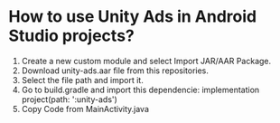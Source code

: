 # How to use Unity Ads in Android Studio projects?
1. Create a new custom module and select Import JAR/AAR Package.
2. Download unity-ads.aar file from this repositories.
3. Select the file path and import it.
4. Go to build.gradle and import this dependencie:  implementation project(path: ':unity-ads')
5. Copy Code from MainActivity.java
